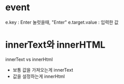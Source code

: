 # event
e.key : Enter 눌럿을때, "Enter"
e.target.value : 입력한 값

# innerText와 innerHTML
innerText vs innerHtml
- 보통 값을 가져오는게 innerText
- 값을 설정하는게 innerHtml